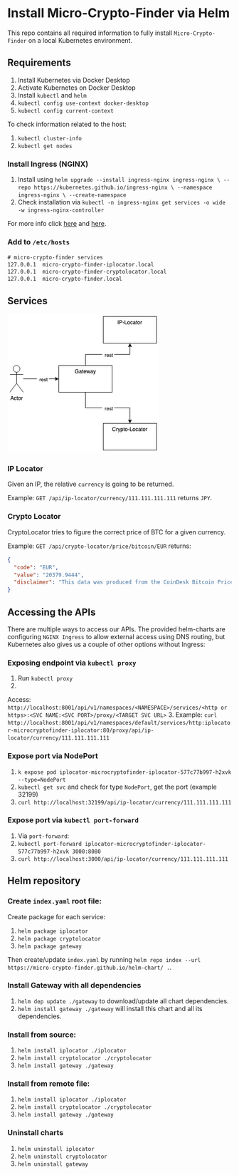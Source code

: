 # Install Micro-Crypto-Finder via Helm

This repo contains all required information to fully install `Micro-Crypto-Finder` on a local Kubernetes environment.

## Requirements

1. Install Kubernetes via Docker Desktop
2. Activate Kubernetes on Docker Desktop
3. Install `kubectl` and `helm`
4. `kubectl config use-context docker-desktop`
5. `kubectl config current-context`

To check information related to the host:

1. `kubectl cluster-info`
2. `kubectl get nodes`

### Install Ingress (NGINX)

1. Install using `helm upgrade --install ingress-nginx ingress-nginx \
   --repo https://kubernetes.github.io/ingress-nginx \
   --namespace ingress-nginx \
   --create-namespace`
2. Check installation via `kubectl -n ingress-nginx get services -o wide -w ingress-nginx-controller`

For more info click [here](https://kubernetes.github.io/ingress-nginx/deploy/#quick-start)
and [here](https://kubernetes.github.io/ingress-nginx/user-guide/basic-usage/).

### Add to `/etc/hosts`

```
# micro-crypto-finder services
127.0.0.1  micro-crypto-finder-iplocator.local
127.0.0.1  micro-crypto-finder-cryptolocator.local
127.0.0.1  micro-crypto-finder.local
```

## Services

![alt](MicroCryptoFinder.jpg)

### IP Locator

Given an IP, the relative `currency` is going to be returned.

Example: `GET /api/ip-locator/currency/111.111.111.111` returns `JPY`.

### Crypto Locator

CryptoLocator tries to figure the correct price of BTC for a given currency.

Example: `GET /api/crypto-locator/price/bitcoin/EUR` returns:

```json
{
  "code": "EUR",
  "value": "20379.9444",
  "disclaimer": "This data was produced from the CoinDesk Bitcoin Price Index (USD). Non-USD currency data converted using hourly conversion rate from openexchangerates.org"
}
```

## Accessing the APIs

There are multiple ways to access our APIs. The provided helm-charts are configuring `NGINX Ingress` to allow external
access using DNS routing, but Kubernetes also gives us a couple of other options without Ingress:

### Exposing endpoint via `kubectl proxy`

1. Run `kubectl proxy`
2.
Access: `http://localhost:8001/api/v1/namespaces/<NAMESPACE>/services/<http or https>:<SVC NAME:<SVC PORT>/proxy/<TARGET SVC URL>`
3.
Example: `curl http://localhost:8001/api/v1/namespaces/default/services/http:iplocator-microcryptofinder-iplocator:80/proxy/api/ip-locator/currency/111.111.111.111`

### Expose port via NodePort

1. `k expose pod iplocator-microcryptofinder-iplocator-577c77b997-h2xvk --type=NodePort`
2. `kubectl get svc` and check for type `NodePort`, get the port (example 32199)
3. `curl http://localhost:32199/api/ip-locator/currency/111.111.111.111`

### Expose port via `kubectl port-forward`

1. Via `port-forward`:
2. `kubectl port-forward iplocator-microcryptofinder-iplocator-577c77b997-h2xvk 3000:8080`
3. `curl http://localhost:3000/api/ip-locator/currency/111.111.111.111`

## Helm repository

### Create `index.yaml` root file:

Create package for each service:

1. `helm package iplocator`
2. `helm package cryptolocator`
3. `helm package gateway`

Then create/update `index.yaml` by running `helm repo index --url https://micro-crypto-finder.github.io/helm-chart/ .`.

### Install Gateway with all dependencies

1. `helm dep update ./gateway` to download/update all chart dependencies.
2. `helm install gateway ./gateway` will install this chart and all its dependencies.

### Install from source:

1. `helm install iplocator ./iplocator`
2. `helm install cryptolocator ./cryptolocator`
3. `helm install gateway ./gateway`

### Install from remote file:

1. `helm install iplocator ./iplocator`
2. `helm install cryptolocator ./cryptolocator`
3. `helm install gateway ./gateway`

### Uninstall charts

1. `helm uninstall iplocator`
2. `helm uninstall cryptolocator`
3. `helm uninstall gateway`
